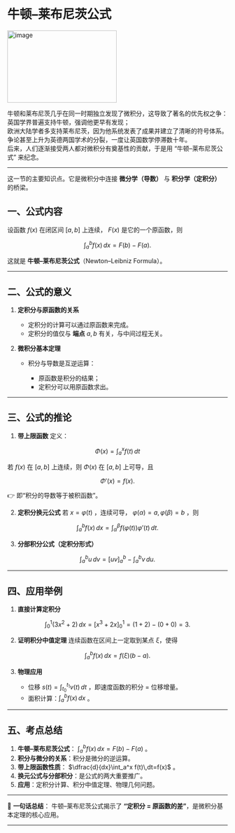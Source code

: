 # 牛顿–莱布尼茨公式
<img width="250" height="165" alt="image" src="https://github.com/user-attachments/assets/742558b7-e960-4f5e-a7b8-c57f51c9a48c" />

牛顿和莱布尼茨几乎在同一时期独立发现了微积分，这导致了著名的优先权之争：    
英国学界普遍支持牛顿，强调他更早有发现；  
欧洲大陆学者多支持莱布尼茨，因为他系统发表了成果并建立了清晰的符号体系。  
争论甚至上升为英德两国学术的分裂，一度让英国数学停滞数十年。  
后来，人们逐渐接受两人都对微积分有奠基性的贡献，于是用 “牛顿–莱布尼茨公式” 来纪念。  

---

这一节的主要知识点。它是微积分中连接 **微分学（导数）** 与 **积分学（定积分）** 的桥梁。


## 一、公式内容

设函数 $f(x)$ 在闭区间 $[a,b]$ 上连续， $F(x)$ 是它的一个原函数，则

$$
\int_a^b f(x)\,dx = F(b) - F(a).
$$

这就是 **牛顿–莱布尼茨公式**（Newton–Leibniz Formula）。

---

## 二、公式的意义

1. **定积分与原函数的关系**

   * 定积分的计算可以通过原函数来完成。
   * 定积分的值仅与 **端点** $a,b$ 有关，与中间过程无关。

2. **微积分基本定理**

   * 积分与导数是互逆运算：

     * 原函数是积分的结果；
     * 定积分可以用原函数求出。

---

## 三、公式的推论

1. **带上限函数**
   定义：

$$
\Phi(x) = \int_a^x f(t)\,dt
$$

   若 $f(x)$ 在 $[a,b]$ 上连续，则 $\Phi(x)$ 在 $[a,b]$ 上可导，且

$$
\Phi'(x) = f(x).
$$

   👉 即“积分的导数等于被积函数”。

2. **定积分换元公式**
   若 $x=\varphi(t)$ ，连续可导， $\varphi(\alpha)=a, \varphi(\beta)=b$ ，则

$$
\int_a^b f(x)\,dx = \int_\alpha^\beta f(\varphi(t))\varphi'(t)\,dt.
$$

3. **分部积分公式（定积分形式）**

$$
\int_a^b u\,dv = \big[uv\big]_a^b - \int_a^b v\,du.
$$

---

## 四、应用举例

1. **直接计算定积分**

$$
\int_0^1 (3x^2+2)\,dx = \Big[x^3+2x\Big]_0^1 = (1+2)-(0+0)=3.
$$

2. **证明积分中值定理**
   连续函数在区间上一定取到某点 $\xi$，使得

$$
\int_a^b f(x)\,dx = f(\xi)(b-a).
$$

3. **物理应用**

   * 位移 $s(t) = \int_{t_0}^{t_1} v(t)\,dt$ ，即速度函数的积分 = 位移增量。
   * 面积计算：$\int_a^b f(x)\,dx$ 。

---

## 五、考点总结

1. **牛顿–莱布尼茨公式**： $\int_a^b f(x)\,dx=F(b)-F(a)$ 。
2. **积分与微分的关系**：积分是微分的逆运算。
3. **带上限函数性质**： $\dfrac{d}{dx}\int_a^x f(t)\,dt=f(x)$ 。
4. **换元公式与分部积分**：是公式的两大重要推广。
5. **应用**：定积分计算、积分中值定理、物理几何问题。

---

📌 **一句话总结**：
牛顿–莱布尼茨公式揭示了 **“定积分 = 原函数的差”**，是微积分基本定理的核心应用。

---

